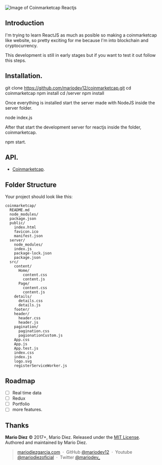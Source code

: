 ![Image of Coinmarketcap Reactjs](https://i.imgur.com/isl3wwa.png)

Introduction
------------

I'm trying to learn ReactJS as much as posible so making a coinmarketcap like website, so pretty exciting for me because I'm into blockchain and cryptocurrency.

This development is still in early stages but if you want to test it out follow this steps.

Installation.
-------------

git clone https://github.com/mariodev12/coinmarketcap.git
cd coinmarketcap
npm install
cd /server
npm install

Once everything is installed start the server made with NodeJS inside the server folder.

node index.js

After that start the development server for reactjs inside the folder, coinmarketcap.

npm start.

API.
----------

- [Coinmarketcap](https://coinmarketcap.com/api/).

Folder Structure
----------------

Your project should look like this:

```
coinmarketcap/
  README.md
  node_modules/
  package.json
  public/
    index.html
    favicon.ico
    manifest.json
  server/
    node_modules/
    index.js
    package-lock.json
    package.json
  src/
    content/
      Home/
        content.css
        content.js
      Page/
        content.css
        content.js
    details/
      details.css
      details.js
    footer/
    header/
      header.css
      header.js
    pagination/
      pagination.css
      pagionationCustom.js
    App.css
    App.js
    App.test.js
    index.css
    index.js
    logo.svg
    registerServiceWorker.js
```

Roadmap
-------

- [ ] Real time data
- [ ] Redux
- [ ] Portfolio
- [ ] more features.

Thanks
------

**Mario Diez** © 2017+, Mario Diez. Released under the [MIT License].<br>
Authored and maintained by Mario Diez.

> [mariodiezgarcia.com](http://www.mariodiezgarcia.com) &nbsp;&middot;&nbsp;
> GitHub [@mariodev12](https://github.com/mariodev12) &nbsp;&middot;&nbsp;
> Youtube [@mariodiezoficial](https://www.youtube.com/channel/UCisGMoxaVxJMcbio2FBHORg) &nbsp;&middot;&nbsp;
> Twitter [@mariodev_](https://twitter.com/mariodev_)

[MIT License]: http://mit-license.org/